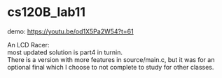 # cs120B_lab11
demo: https://youtu.be/od1X5Pa2W54?t=61  

An LCD Racer:  
most updated solution is part4 in turnin.  
There is a version with more features in source/main.c, but it was for an optional final which I choose to not complete to study for other classes.
